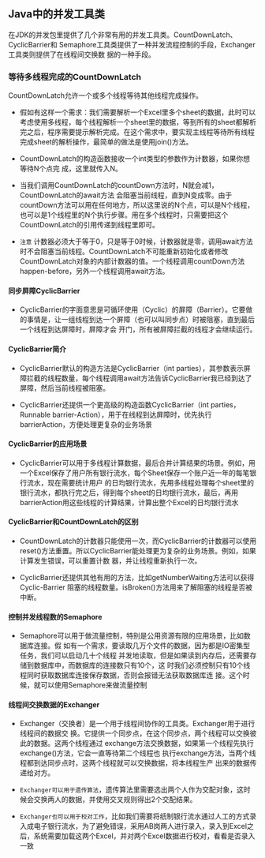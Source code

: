 ##  Java中的并发工具类

在JDK的并发包里提供了几个非常有用的并发工具类。CountDownLatch、CyclicBarrier和 Semaphore工具类提供了一种并发流程控制的手段，Exchanger工具类则提供了在线程间交换数 据的一种手段。

### 等待多线程完成的CountDownLatch

CountDownLatch允许一个或多个线程等待其他线程完成操作。

* 假如有这样一个需求：我们需要解析一个Excel里多个sheet的数据，此时可以考虑使用多线程，每个线程解析一个sheet里的数据，等到所有的sheet都解析完之后，程序需要提示解析完成。在这个需求中，要实现主线程等待所有线程完成sheet的解析操作，最简单的做法是使用join()方法。

* CountDownLatch的构造函数接收一个int类型的参数作为计数器，如果你想等待N个点完 成，这里就传入N。

* 当我们调用CountDownLatch的countDown方法时，N就会减1，CountDownLatch的await方法 会阻塞当前线程，直到N变成零。由于countDown方法可以用在任何地方，所以这里说的N个点，可以是N个线程，也可以是1个线程里的N个执行步骤。用在多个线程时，只需要把这个 CountDownLatch的引用传递到线程里即可。

* `注意` 计数器必须大于等于0，只是等于0时候，计数器就是零，调用await方法时不会阻塞当前线程。CountDownLatch不可能重新初始化或者修改CountDownLatch对象的内部计数器的值。一个线程调用countDown方法happen-before，另外一个线程调用await方法。

#### 同步屏障CyclicBarrier

* CyclicBarrier的字面意思是可循环使用（Cyclic）的屏障（Barrier）。它要做的事情是，让一组线程到达一个屏障（也可以叫同步点）时被阻塞，直到最后一个线程到达屏障时，屏障才会 开门，所有被屏障拦截的线程才会继续运行。

#### CyclicBarrier简介

* CyclicBarrier默认的构造方法是CyclicBarrier（int parties），其参数表示屏障拦截的线程数量，每个线程调用await方法告诉CyclicBarrier我已经到达了屏障，然后当前线程被阻塞。

* CyclicBarrier还提供一个更高级的构造函数CyclicBarrier（int parties，Runnable barrier-Action），用于在线程到达屏障时，优先执行barrierAction，方便处理更复杂的业务场景

#### CyclicBarrier的应用场景

* CyclicBarrier可以用于多线程计算数据，最后合并计算结果的场景。例如，用一个Excel保存了用户所有银行流水，每个Sheet保存一个账户近一年的每笔银行流水，现在需要统计用户 的日均银行流水，先用多线程处理每个sheet里的银行流水，都执行完之后，得到每个sheet的日均银行流水，最后，再用barrierAction用这些线程的计算结果，计算出整个Excel的日均银行流水

#### CyclicBarrier和CountDownLatch的区别

* CountDownLatch的计数器只能使用一次，而CyclicBarrier的计数器可以使用reset()方法重置。所以CyclicBarrier能处理更为复杂的业务场景。例如，如果计算发生错误，可以重置计数 器，并让线程重新执行一次。

* CyclicBarrier还提供其他有用的方法，比如getNumberWaiting方法可以获得Cyclic-Barrier 阻塞的线程数量。isBroken()方法用来了解阻塞的线程是否被中断。

#### 控制并发线程数的Semaphore

* Semaphore可以用于做流量控制，特别是公用资源有限的应用场景，比如数据库连接。假 如有一个需求，要读取几万个文件的数据，因为都是IO密集型任务，我们可以启动几十个线程 并发地读取，但是如果读到内存后，还需要存储到数据库中，而数据库的连接数只有10个，这 时我们必须控制只有10个线程同时获取数据库连接保存数据，否则会报错无法获取数据库连 接。这个时候，就可以使用Semaphore来做流量控制

#### 线程间交换数据的Exchanger

* Exchanger（交换者）是一个用于线程间协作的工具类。Exchanger用于进行线程间的数据交 换。它提供一个同步点，在这个同步点，两个线程可以交换彼此的数据。这两个线程通过 exchange方法交换数据，如果第一个线程先执行exchange()方法，它会一直等待第二个线程也 执行exchange方法，当两个线程都到达同步点时，这两个线程就可以交换数据，将本线程生产 出来的数据传递给对方。

* `Exchanger可以用于遗传算法`，遗传算法里需要选出两个人作为交配对象，这时候会交换两人的数据，并使用交叉规则得出2个交配结果。
* `Exchanger也可以用于校对工作`，比如我们需要将纸制银行流水通过人工的方式录入成电子银行流水，为了避免错误，采用AB岗两人进行录入，录入到Excel之后，系统需要加载这两个Excel，并对两个Excel数据进行校对，看看是否录入一致